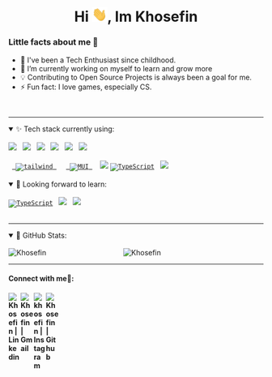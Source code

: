 <h1 align="center">Hi <img src="https://raw.githubusercontent.com/ABSphreak/ABSphreak/master/gifs/Hi.gif" width="30px">, Im Khosefin</h1>

<h3>Little facts about me 🧑</h3>

- 🧞 I've been a Tech Enthusiast since childhood.
- 🔭 I’m currently working on myself to learn and grow more
- 💡 Contributing to Open Source Projects is always been a goal for me.
- ⚡ Fun fact: I love games, especially CS.
<br>

---

<details open="">
<summary>
  ✨ Tech stack currently using:
</summary>
   <br>
<code><a href="https://www.javascript.com/" target="_blank"><img height="30" src="https://img.shields.io/badge/JavaScript-323330?style=for-the-badge&logo=javascript&logoColor=F7DF1E"></a></code> &#160
<code><a href="https://reactjs.org/" target="_blank"><img height="30" src="https://img.shields.io/badge/React-20232A?style=for-the-badge&logo=react&logoColor=61DAFB"></a></code> &#160
<code><a href="https://reactjs.org/" target="_blank"><img height="30" src="https://img.shields.io/badge/React_Router-CA4245?style=for-the-badge&logo=react-router&logoColor=white"></a></code> &#160
<code><a href="https://www.w3schools.com/html/" target="_blank"><img height="30" src="https://img.shields.io/badge/HTML5-E34F26?style=for-the-badge&logo=html5&logoColor=white"></a></code> &#160
<code><a href="https://www.w3schools.com/css/" target="_blank"><img height="30" src="https://img.shields.io/badge/CSS3-1572B6?style=for-the-badge&logo=css3&logoColor=white"></a></code> &#160
<code><a href="https://getbootstrap.com/" target="_blank"><img height="30" src="https://img.shields.io/badge/Bootstrap-563D7C?style=for-the-badge&logo=bootstrap&logoColor=white"></a></code> &#160
<br/><br/> <code> <a href="https://tailwindcss.com/" target="_blank"> <img src="https://img.shields.io/badge/Tailwind_CSS-38B2AC?style=for-the-badge&logo=tailwind-css&logoColor=white" alt="tailwind" height="30"/> </a></code> &#160  <code> <a href="#" target="_blank"> <img src="https://img.shields.io/badge/Material%20UI-007FFF?style=for-the-badge&logo=mui&logoColor=white" alt="MUI" height="30"/> </a> </code>
 &#160<code><a href="#" target="_blank"><img height="30" src="https://img.shields.io/badge/Vite-B73BFE?style=for-the-badge&logo=vite&logoColor=FFD62E"></a></code> 
<code><a href="#" target="_blank"><img height="30" src="https://img.shields.io/badge/TypeScript-007ACC?style=for-the-badge&logo=typescript&logoColor=white" alt="TypeScript"></a></code> &#160
<code><a href="#" target="_blank"><img height="30" src="https://img.shields.io/badge/Redux-593D88?style=for-the-badge&logo=redux&logoColor=white"></a></code> &#160
 

</details>
<br>

<details open="">
<summary>
  🌱 Looking forward to learn:
</summary>
   <br>
<code><a href="#" target="_blank"><img height="30" src="https://img.shields.io/badge/ThreeJs-black?style=for-the-badge&logo=three.js&logoColor=white" alt="TypeScript"></a></code> &#160
<code><a href="#" target="_blank"><img height="30" src="https://img.shields.io/badge/Vue%20js-35495E?style=for-the-badge&logo=vuedotjs&logoColor=4FC08D"></a></code> &#160
<code><a href="#" target="_blank"><img height="30" src="https://img.shields.io/badge/next%20js-00C58E?style=for-the-badge&logo=nextdotjs&logoColor=white"></a></code> &#160
</details>

<br>

---

<details open="">
<summary>
 📔 GitHub Stats:
</summary>
<br>
<div>
  <img width="45%" align="left" src="https://github-readme-stats.vercel.app/api/top-langs?username=Khosefin&show_icons=true&locale=en&layout=compact" alt="Khosefin" />
  <img width="50%"  src="https://github-readme-streak-stats.herokuapp.com/?user=Khosefin&" alt="Khosefin" />
</div>
</details>

---

<h4> Connect with me🤝: <h4>
  <a href="https://www.linkedin.com/in/arianshoughi/">
   <img align="left" alt=" Khosefin | Linkedin" width="24px" src="https://www.vectorlogo.zone/logos/linkedin/linkedin-icon.svg" />
  </a>
  <a href="Arianshoughi@gmail.com">
    <img align="left" alt="Khosefin | Gmail" width="26px" src="https://www.vectorlogo.zone/logos/gmail/gmail-icon.svg" />
  </a>
  <a href="https://www.instagram.com/Khosefin/">
    <img align="left" alt="khosefin | Instagram" width="24px" src="https://www.vectorlogo.zone/logos/instagram/instagram-icon.svg" />
  </a>
   <a href="https://github.com/Khosefin">
    <img align="left" alt="Khosefin | Github" width="26px" src="https://www.vectorlogo.zone/logos/github/github-tile.svg" />
  </a>


